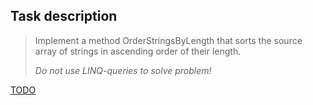 ## Task description ##

> Implement a method OrderStringsByLength that sorts the source array of strings in ascending order of their length.
> 
> *Do not use LINQ-queries to solve problem!*

[TODO](https://github.com/EPM-RD-NETLAB/Developing-modern-web-applications-with-ASP.NET-and-Microsoft-Azure/blob/master/PadawansToDo.md)
